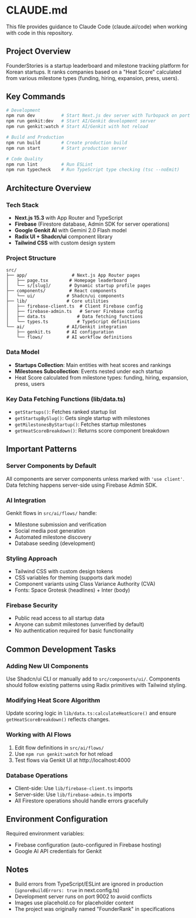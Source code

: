 # CLAUDE.md

This file provides guidance to Claude Code (claude.ai/code) when working with code in this repository.

## Project Overview

FounderStories is a startup leaderboard and milestone tracking platform for Korean startups. It ranks companies based on a "Heat Score" calculated from various milestone types (funding, hiring, expansion, press, users).

## Key Commands

```bash
# Development
npm run dev          # Start Next.js dev server with Turbopack on port 9002
npm run genkit:dev   # Start AI/Genkit development server
npm run genkit:watch # Start AI/Genkit with hot reload

# Build and Production
npm run build        # Create production build
npm run start        # Start production server

# Code Quality
npm run lint         # Run ESLint
npm run typecheck    # Run TypeScript type checking (tsc --noEmit)
```

## Architecture Overview

### Tech Stack
- **Next.js 15.3** with App Router and TypeScript
- **Firebase** (Firestore database, Admin SDK for server operations)
- **Google Genkit AI** with Gemini 2.0 Flash model
- **Radix UI + Shadcn/ui** component library
- **Tailwind CSS** with custom design system

### Project Structure
```
src/
├── app/                 # Next.js App Router pages
│   ├── page.tsx        # Homepage leaderboard
│   └── s/[slug]/       # Dynamic startup profile pages
├── components/         # React components
│   └── ui/            # Shadcn/ui components
├── lib/               # Core utilities
│   ├── firebase-client.ts  # Client Firebase config
│   ├── firebase-admin.ts   # Server Firebase config
│   ├── data.ts            # Data fetching functions
│   └── types.ts           # TypeScript definitions
└── ai/                # AI/Genkit integration
    ├── genkit.ts      # AI configuration
    └── flows/         # AI workflow definitions
```

### Data Model
- **Startups Collection**: Main entities with heat scores and rankings
- **Milestones Subcollection**: Events nested under each startup
- Heat Score calculated from milestone types: funding, hiring, expansion, press, users

### Key Data Fetching Functions (lib/data.ts)
- `getStartups()`: Fetches ranked startup list
- `getStartupBySlug()`: Gets single startup with milestones
- `getMilestonesByStartup()`: Fetches startup milestones
- `getHeatScoreBreakdown()`: Returns score component breakdown

## Important Patterns

### Server Components by Default
All components are server components unless marked with `'use client'`. Data fetching happens server-side using Firebase Admin SDK.

### AI Integration
Genkit flows in `src/ai/flows/` handle:
- Milestone submission and verification
- Social media post generation
- Automated milestone discovery
- Database seeding (development)

### Styling Approach
- Tailwind CSS with custom design tokens
- CSS variables for theming (supports dark mode)
- Component variants using Class Variance Authority (CVA)
- Fonts: Space Grotesk (headlines) + Inter (body)

### Firebase Security
- Public read access to all startup data
- Anyone can submit milestones (unverified by default)
- No authentication required for basic functionality

## Common Development Tasks

### Adding New UI Components
Use Shadcn/ui CLI or manually add to `src/components/ui/`. Components should follow existing patterns using Radix primitives with Tailwind styling.

### Modifying Heat Score Algorithm
Update scoring logic in `lib/data.ts:calculateHeatScore()` and ensure `getHeatScoreBreakdown()` reflects changes.

### Working with AI Flows
1. Edit flow definitions in `src/ai/flows/`
2. Use `npm run genkit:watch` for hot reload
3. Test flows via Genkit UI at http://localhost:4000

### Database Operations
- Client-side: Use `lib/firebase-client.ts` imports
- Server-side: Use `lib/firebase-admin.ts` imports
- All Firestore operations should handle errors gracefully

## Environment Configuration

Required environment variables:
- Firebase configuration (auto-configured in Firebase hosting)
- Google AI API credentials for Genkit

## Notes

- Build errors from TypeScript/ESLint are ignored in production (`ignoreBuildErrors: true` in next.config.ts)
- Development server runs on port 9002 to avoid conflicts
- Images use placehold.co for placeholder content
- The project was originally named "FounderRank" in specifications